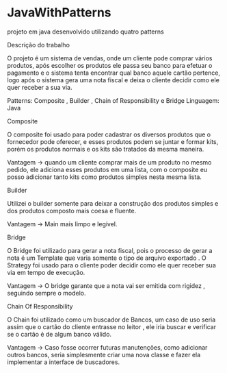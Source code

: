 # JavaWithPatterns
projeto em java desenvolvido utilizando quatro patterns

Descrição do trabalho 

O projeto é um sistema de vendas, onde um cliente pode comprar vários produtos, após escolher os produtos ele passa seu banco para efetuar o pagamento e o sistema tenta encontrar qual banco aquele cartão pertence, logo após o sistema gera uma nota fiscal e deixa o cliente decidir como ele quer receber a sua via.

Patterns: Composite , Builder , Chain of Responsibility e Bridge
Linguagem: Java
 
Composite 

   O composite foi usado para poder cadastrar os diversos produtos que o fornecedor pode oferecer, e esses produtos podem se juntar e formar kits, porém os produtos normais e os kits são tratados da mesma maneira.

Vantagem → quando um cliente comprar mais de um produto no mesmo pedido, ele adiciona esses produtos em uma lista, com o composite eu posso adicionar tanto kits como produtos simples nesta mesma lista.

Builder

   Utilizei o builder somente para deixar a construção dos produtos simples e dos produtos composto mais coesa e fluente.

Vantagem → Main mais limpo e legível.

Bridge 

   O Bridge foi utilizado para gerar a nota fiscal, pois o processo de gerar a nota é um Template que varia somente o tipo de arquivo exportado . O Strategy foi  usado para o cliente poder decidir como ele quer receber sua via em tempo de execução.

Vantagem → O bridge garante que a nota vai ser emitida com rigidez , seguindo sempre o modelo.
    
Chain Of Responsibility

   O Chain foi utilizado como um buscador de Bancos, um caso de uso seria assim que o cartão do cliente entrasse no leitor , ele iria buscar e verificar se o cartão é de algum banco válido.

Vantagem → Caso fosse ocorrer futuras manutenções, como adicionar outros bancos, seria simplesmente criar uma nova classe e fazer ela implementar a interface de buscadores.


